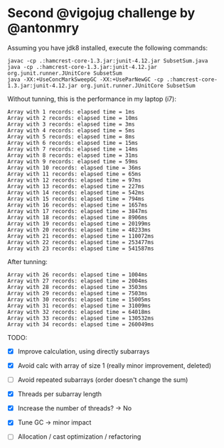 # Second @vigojug challenge by @antonmry

Assuming you have jdk8 installed, execute the following commands:

```
javac -cp .:hamcrest-core-1.3.jar:junit-4.12.jar SubsetSum.java
java -cp .:hamcrest-core-1.3.jar:junit-4.12.jar org.junit.runner.JUnitCore SubsetSum
java -XX:+UseConcMarkSweepGC -XX:+UseParNewGC -cp .:hamcrest-core-1.3.jar:junit-4.12.jar org.junit.runner.JUnitCore SubsetSum
```

Without tunning, this is the performance in my laptop (i7):

```
Array with 1 records: elapsed time = 1ms
Array with 2 records: elapsed time = 10ms
Array with 3 records: elapsed time = 3ms
Array with 4 records: elapsed time = 5ms
Array with 5 records: elapsed time = 8ms
Array with 6 records: elapsed time = 15ms
Array with 7 records: elapsed time = 14ms
Array with 8 records: elapsed time = 31ms
Array with 9 records: elapsed time = 59ms
Array with 10 records: elapsed time = 36ms
Array with 11 records: elapsed time = 65ms
Array with 12 records: elapsed time = 97ms
Array with 13 records: elapsed time = 227ms
Array with 14 records: elapsed time = 542ms
Array with 15 records: elapsed time = 794ms
Array with 16 records: elapsed time = 1657ms
Array with 17 records: elapsed time = 3847ms
Array with 18 records: elapsed time = 8906ms
Array with 19 records: elapsed time = 20199ms
Array with 20 records: elapsed time = 48233ms
Array with 21 records: elapsed time = 110072ms
Array with 22 records: elapsed time = 253477ms
Array with 23 records: elapsed time = 541587ms
```

After tunning:

```
Array with 26 records: elapsed time = 1004ms
Array with 27 records: elapsed time = 2004ms
Array with 28 records: elapsed time = 3503ms
Array with 29 records: elapsed time = 7503ms
Array with 30 records: elapsed time = 15005ms
Array with 31 records: elapsed time = 31009ms
Array with 32 records: elapsed time = 64018ms
Array with 33 records: elapsed time = 130532ms
Array with 34 records: elapsed time = 260049ms
```

TODO:

- [x] Improve calculation, using directly subarrays
- [x] Avoid calc with array of size 1 (really minor improvement, deleted)
- [ ] Avoid repeated subarrays (order doesn't change the sum)
- [x] Threads per subarray length
- [x] Increase the number of threads? -> No
- [x] Tune GC -> minor impact
- [ ] Allocation / cast optimization / refactoring 


